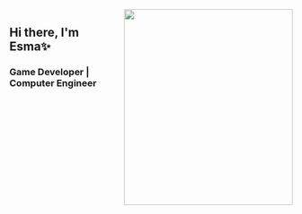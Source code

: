 <img src="https://media.giphy.com/media/QPy8RAg2mR7CU/giphy.gif" align ="right" width="300" height= "350">

## Hi there, I'm Esma✨ 


### Game Developer | Computer Engineer

